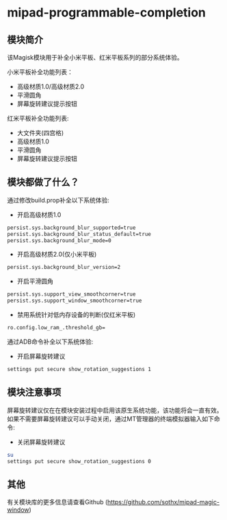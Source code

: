 # mipad-programmable-completion

## 模块简介
该Magisk模块用于补全小米平板、红米平板系列的部分系统体验。

小米平板补全功能列表：
- 高级材质1.0/高级材质2.0
- 平滑圆角
- 屏幕旋转建议提示按钮

红米平板补全功能列表:
- 大文件夹(四宫格)
- 高级材质1.0
- 平滑圆角
- 屏幕旋转建议提示按钮

## 模块都做了什么？

通过修改build.prop补全以下系统体验:

- 开启高级材质1.0
```bash
persist.sys.background_blur_supported=true
persist.sys.background_blur_status_default=true
persist.sys.background_blur_mode=0
```
- 开启高级材质2.0(仅小米平板)
```bash
persist.sys.background_blur_version=2
```

- 开启平滑圆角
```bash
persist.sys.support_view_smoothcorner=true
persist.sys.support_window_smoothcorner=true
```

- 禁用系统针对低内存设备的判断(仅红米平板)
```bash
ro.config.low_ram_.threshold_gb=
```

通过ADB命令补全以下系统体验:

- 开启屏幕旋转建议
```bash
settings put secure show_rotation_suggestions 1
```

## 模块注意事项
屏幕旋转建议仅在在模块安装过程中启用该原生系统功能，该功能将会一直有效。如果不需要屏幕旋转建议可以手动关闭，通过MT管理器的终端模拟器输入如下命令:

- 关闭屏幕旋转建议
```bash
su
settings put secure show_rotation_suggestions 0
```

## 其他

有关模块库的更多信息请查看Github (https://github.com/sothx/mipad-magic-window)
